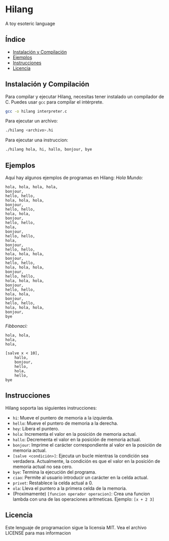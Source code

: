# Hilang
A toy esoteric language

## Índice
- [Instalación y Compilación](#instalación-y-compilación)
- [Ejemplos](#ejemplos)
- [Instrucciones](#instrucciones)
- [Licencia](#licencia)

## Instalación y Compilación
Para compilar y ejecutar Hilang, necesitas tener instalado un compilador de C. Puedes usar `gcc` para compilar el intérprete.

```sh
gcc -o hilang interpreter.c
```
Para ejecutar un archivo:

```sh
./hilang <archivo>.hi
```
Para ejecutar una instruccion:
```sh
./hilang hola, hi, hallo, bonjour, bye
```
## Ejemplos
Aquí hay algunos ejemplos de programas en Hilang:
*Hola Mundo:*
```hi
hola, hola, hola, hola,    
bonjour,                  
hello, hello,              
hola, hola, hola,        
bonjour,                  
hello, hello,              
hola, hola,                
bonjour,                  
hello, hello,              
hola,                     
bonjour,                 
hello, hello,             
hola,                      
bonjour,                   
hello, hello,             
hola, hola, hola,          
bonjour,                  
hello, hello,              
hola, hola, hola,          
bonjour,                  
hello, hello,              
hola, hola, hola,          
bonjour,                   
hello, hello,             
hola, hola,               
bonjour,                   
hello, hello,             
hola, hola, hola,          
bonjour,                  
bye                        

```
*Fibbonaci:*
```hi
hola, hola,    
hola,          
hola,            

[salve x < 10],    
    hallo,      
    bonjour,    
    hello,       
    hola,        
    hello,
bye
```    
## Instrucciones
Hilang soporta las siguientes instrucciones:

- `hi`: Mueve el puntero de memoria a la izquierda.
- `hello`: Mueve el puntero de memoria a la derecha.
- `hey`: Libera el puntero.
- `hola`: Incrementa el valor en la posición de memoria actual.
- `hallo`: Decrementa el valor en la posición de memoria actual.
- `bonjour`: Imprime el carácter correspondiente al valor en la posición de memoria actual.
- `[salve <condición>]`: Ejecuta un bucle mientras la condición sea verdadera. Actualmente, la condición es que el valor en la posición de memoria actual no sea cero.
- `bye`: Termina la ejecución del programa.
- `ciao`: Permite al usuario introducir un carácter en la celda actual.
- `privet`: Restablece la celda actual a 0.
- `ola`: Lleva el puntero a la primera celda de la memoria.
- (Proximamente) `[funcion operador operacion]`: Crea una funcion lambda con una de las operaciones aritmeticas. Ejemplo: `[x + 2 3]`

## Licencia
Este lenguaje de programacion sigue la licensia MIT. Vea el archivo LICENSE para mas informacion
